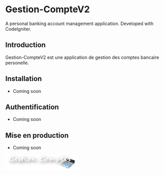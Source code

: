 # Gestion-CompteV2
A personal banking account management application. Developed with CodeIgniter.

## Introduction

Gestion-CompteV2 est une application de gestion des comptes bancaire personelle. 

## Installation

 * Coming soon

## Authentification

 * Coming soon
 
## Mise en production

 * Coming soon

![Gestion-CompteV2](assets/images/titre.png)
